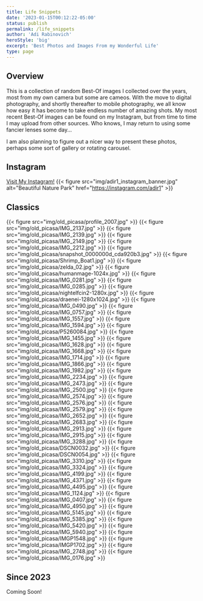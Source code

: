 ```yaml
---
title: Life Snippets
date: '2023-01-15T00:12:22-05:00'
status: publish
permalink: /life_snippets
author: 'Adi Rabinovich'
heroStyle: 'big'
excerpt: 'Best Photos and Images From my Wonderful Life'
type: page
---
```


## Overview

This is a collection of random Best-Of images I collected over the years, most from my own camera but some are cameos. With the move to digital photography, and shortly thereafter to mobile photography, we all know how easy it has become to take endless number of amazing shots. My most recent Best-Of images can be found on my Instagram, but from time to time I may upload from other sources. Who knows, I may return to using some fancier lenses some day...

I am also planning to figure out a nicer way to present these photos, perhaps some sort of gallery or rotating carousel.

## Instagram

[Visit My Instagram!](https://instagram.com/adir1)
{{< figure
    src="img/adir1_instagram_banner.jpg"
    alt="Beautiful Nature Park"
    href="https://instagram.com/adir1" >}}

## Classics

{{< figure src="img/old_picasa/profile_2007.jpg" >}}
{{< figure src="img/old_picasa/IMG_2137.jpg" >}}
{{< figure src="img/old_picasa/IMG_2139.jpg" >}}
{{< figure src="img/old_picasa/IMG_2149.jpg" >}}
{{< figure src="img/old_picasa/IMG_2212.jpg" >}}
{{< figure src="img/old_picasa/snapshot_0000000d_cda920b3.jpg" >}}
{{< figure src="img/old_picasa/Shrimp_Boat1.jpg" >}}
{{< figure src="img/old_picasa/zelda_02.jpg" >}}
{{< figure src="img/old_picasa/humanmage-1024x.jpg" >}}
{{< figure src="img/old_picasa/IMG_0281.jpg" >}}
{{< figure src="img/old_picasa/IMG_0285.jpg" >}}
{{< figure src="img/old_picasa/nightelfcin2-1280x.jpg" >}}
{{< figure src="img/old_picasa/draenei-1280x1024.jpg" >}}
{{< figure src="img/old_picasa/IMG_0490.jpg" >}}
{{< figure src="img/old_picasa/IMG_0757.jpg" >}}
{{< figure src="img/old_picasa/IMG_1557.jpg" >}}
{{< figure src="img/old_picasa/IMG_1594.jpg" >}}
{{< figure src="img/old_picasa/P5260084.jpg" >}}
{{< figure src="img/old_picasa/IMG_1455.jpg" >}}
{{< figure src="img/old_picasa/IMG_1628.jpg" >}}
{{< figure src="img/old_picasa/IMG_1668.jpg" >}}
{{< figure src="img/old_picasa/IMG_1714.jpg" >}}
{{< figure src="img/old_picasa/IMG_1866.jpg" >}}
{{< figure src="img/old_picasa/IMG_1982.jpg" >}}
{{< figure src="img/old_picasa/IMG_2234.jpg" >}}
{{< figure src="img/old_picasa/IMG_2473.jpg" >}}
{{< figure src="img/old_picasa/IMG_2500.jpg" >}}
{{< figure src="img/old_picasa/IMG_2574.jpg" >}}
{{< figure src="img/old_picasa/IMG_2576.jpg" >}}
{{< figure src="img/old_picasa/IMG_2579.jpg" >}}
{{< figure src="img/old_picasa/IMG_2652.jpg" >}}
{{< figure src="img/old_picasa/IMG_2683.jpg" >}}
{{< figure src="img/old_picasa/IMG_2913.jpg" >}}
{{< figure src="img/old_picasa/IMG_2915.jpg" >}}
{{< figure src="img/old_picasa/IMG_3288.jpg" >}}
{{< figure src="img/old_picasa/DSCN0032.jpg" >}}
{{< figure src="img/old_picasa/DSCN0054.jpg" >}}
{{< figure src="img/old_picasa/IMG_3310.jpg" >}}
{{< figure src="img/old_picasa/IMG_3324.jpg" >}}
{{< figure src="img/old_picasa/IMG_4199.jpg" >}}
{{< figure src="img/old_picasa/IMG_4371.jpg" >}}
{{< figure src="img/old_picasa/IMG_4495.jpg" >}}
{{< figure src="img/old_picasa/IMG_1124.jpg" >}}
{{< figure src="img/old_picasa/IMG_0407.jpg" >}}
{{< figure src="img/old_picasa/IMG_4950.jpg" >}}
{{< figure src="img/old_picasa/IMG_5145.jpg" >}}
{{< figure src="img/old_picasa/IMG_5385.jpg" >}}
{{< figure src="img/old_picasa/IMG_5420.jpg" >}}
{{< figure src="img/old_picasa/IMG_5940.jpg" >}}
{{< figure src="img/old_picasa/IMGP1548.jpg" >}}
{{< figure src="img/old_picasa/IMGP1702.jpg" >}}
{{< figure src="img/old_picasa/IMG_2748.jpg" >}}
{{< figure src="img/old_picasa/IMG_0176.jpg" >}}

## Since 2023

Coming Soon!
